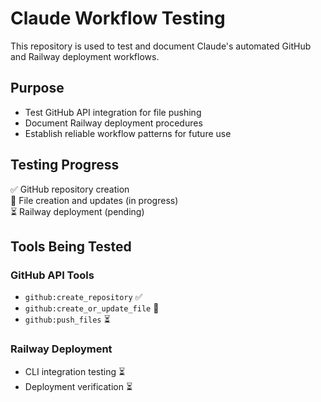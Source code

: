 # Claude Workflow Testing

This repository is used to test and document Claude's automated GitHub and Railway deployment workflows.

## Purpose

- Test GitHub API integration for file pushing
- Document Railway deployment procedures  
- Establish reliable workflow patterns for future use

## Testing Progress

✅ GitHub repository creation  
🔄 File creation and updates (in progress)  
⏳ Railway deployment (pending)

## Tools Being Tested

### GitHub API Tools
- `github:create_repository` ✅
- `github:create_or_update_file` 🔄
- `github:push_files` ⏳

### Railway Deployment
- CLI integration testing ⏳
- Deployment verification ⏳
